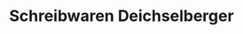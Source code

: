 ---
title: "Schreibwaren Deichselberger"
url: /feldkirchen/schreibwaren-deichselberger/
shop: Schreibwaren
---